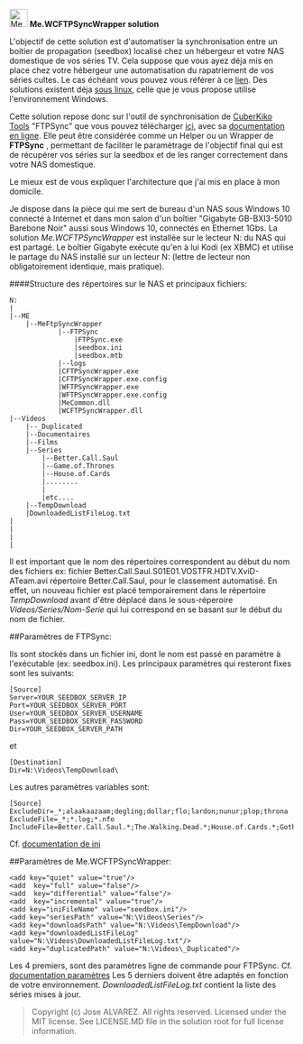 ﻿<img alt="Me Logo" src="Medias/favicon.ico" width="32">  __Me.WCFTPSyncWrapper solution__

L'objectif de cette solution est d'automatiser la synchronisation entre un boitier de propagation (seedbox) localisé
chez un hébergeur et votre NAS domestique de vos séries TV.
Cela suppose que vous ayez déja mis en place chez votre hébergeur une automatisation du rapatriement de vos séries cultes.
Le cas échéant vous pouvez vous référer à ce [lien](http://www.crazyws.fr/internet/alternatives-megaupload-ou-vpn-seedbox-newsgroup-17QG4.html).
Des solutions existent déja [sous linux](http://www.crazyws.fr/dev/systeme/synchroniser-votre-seedbox-avec-votre-nas-ou-votre-ordinateur-6NGGE.html),
celle que je vous propose utilise l'environnement Windows.

Cette solution repose donc sur l'outil de synchronisation de [CuberKiko Tools](http://www.cyberkiko.com/page/ftpsync/) "FTPSync" que vous pouvez télécharger
[ici](http://cdn.cyberkiko.com/Download/Tools/FTPSync.zip), avec sa [documentation en ligne](http://cyberkiko.com/Docs/FTPSync29/). Elle peut être considérée
comme un Helper ou un Wrapper de __FTPSync__ , permettant de faciliter le paramètrage de l'objectif final qui est de récupérer vos séries sur la seedbox et de les
ranger correctement dans votre NAS domestique.

Le mieux est de vous expliquer l'architecture que j'ai mis en place à mon domicile.

Je dispose dans la pièce qui me sert de bureau d'un NAS sous Windows 10 connecté à Internet et dans mon salon d'un boîtier "Gigabyte GB-BXI3-5010 Barebone Noir"
aussi sous Windows 10, connectés en Ethernet 1Gbs.
La solution _Me.WCFTPSyncWrapper_ est installée sur le lecteur N: du NAS qui est partagé.
Le boîtier Gigabyte exécute qu'en à lui Kodi (ex XBMC) et utilise le partage du NAS installé sur un lecteur N: (lettre de lecteur non obligatoirement identique, mais pratique).

####Structure des répertoires sur le NAS et principaux fichiers:
```
N:
|
|--ME
    |--MeFtpSyncWrapper
            |--FTPSync
                |FTPSync.exe
                |seedbox.ini
                |seedbox.mtb
            |--logs
            |CFTPSyncWrapper.exe
            |CFTPSyncWrapper.exe.config
            |WFTPSyncWrapper.exe
            |WFTPSyncWrapper.exe.config
            |MeCommon.dll
            |WCFTPSyncWrapper.dll
|--Videos
    |--_Duplicated
    |--Documentaires
    |--Films
    |--Series
        |--Better.Call.Saul
        |--Game.of.Thrones
        |--House.of.Cards
        |........
        |
        |etc....
    |--TempDownload
    |DownloadedListFileLog.txt
|
|
|
|
```
Il est important que le nom des répertoires correspondent au début du nom des fichiers ex: fichier Better.Call.Saul.S01E01.VOSTFR.HDTV.XviD-ATeam.avi
répertoire Better.Call.Saul, pour le classement automatisé. En effet, un nouveau fichier est placé temporairement dans le répertoire _TempDownload_
avant d'être déplacé dans le sous-réperoire _Videos/Series/Nom-Serie_ qui lui correspond en se basant sur le début du nom de fichier.

##Paramètres de FTPSync:

Ils sont stockés dans un fichier ini, dont le nom est passé en paramètre à l'exécutable (ex: seedbox.ini).
Les principaux paramètres qui resteront fixes sont les suivants:
```
[Source]
Server=YOUR_SEEDBOX_SERVER_IP
Port=YOUR_SEEDBOX_SERVER_PORT
User=YOUR_SEEDBOX_SERVER_USERNAME
Pass=YOUR_SEEDBOX_SERVER_PASSWORD
Dir=YOUR_SEEDBOX_SERVER_PATH
```
et
```
[Destination]
Dir=N:\Videos\TempDownload\
```
Les autres paramètres variables sont:
```
[Source]
ExcludeDir=_*;alaakaazaam;degling;dollar;flo;lardon;nunur;plop;throna
ExcludeFile=_*;*.log;*.nfo
IncludeFile=Better.Call.Saul.*;The.Walking.Dead.*;House.of.Cards.*;Gotham.*;Ray.Donovan.*;True.Detective.*;State.of.Affairs.*;Banshee.*
```

Cf. [documentation de ini](http://www.cyberkiko.com/Docs/FTPSync29/INIFile.htm)

##Paramètres de Me.WCFTPSyncWrapper:

```
<add key="quiet" value="true"/>
<add  key="full" value="false"/>
<add  key="differential" value="false"/>
<add  key="incremental" value="true"/> 
<add key="iniFileName" value="seedbox.ini"/>
<add key="seriesPath" value="N:\Videos\Series"/>
<add key="downloadsPath" value="N:\Videos\TempDownload"/>
<add key="downloadedListFileLog" value="N:\Videos\DownloadedListFileLog.txt"/>
<add key="duplicatedPath" value="N:\Videos\_Duplicated"/>
```

Les 4 premiers, sont des paramètres ligne de commande pour FTPSync.
Cf. [documentation paramètres](http://www.cyberkiko.com/Docs/FTPSync29/CmdLine.htm?MenuState=XXAAAAAAAAAAAAAAAAAAAAVFAAAAUA)
Les 5 derniers doivent être adaptés en fonction de votre environnement.
_DownloadedListFileLog.txt_ contient la liste des séries mises à jour.


>Copyright (c) Jose ALVAREZ. All rights reserved.
>Licensed under the MIT license. See LICENSE.MD file in the solution root for full license information.
